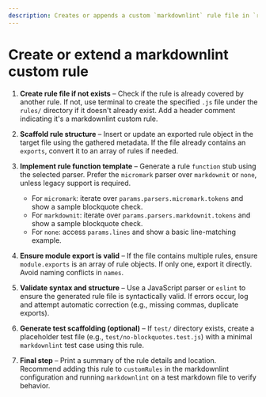 ```yaml
---
description: Creates or appends a custom `markdownlint` rule file in `rules/*.js`, ensuring it adheres to the proper structure with required fields (`names`, `description`, `tags`, `parser`, `function`, etc.). Supports both `micromark` and `markdown-it` parsers and allows reusable lint logic through helper packages.
---
```


# Create or extend a markdownlint custom rule

1. **Create rule file if not exists** – Check if the rule is already covered by another rule. If not, use terminal to create the specified `.js` file under the `rules/` directory if it doesn't already exist. Add a header comment indicating it's a markdownlint custom rule.

2. **Scaffold rule structure** – Insert or update an exported rule object in the target file using the gathered metadata. If the file already contains an `exports`, convert it to an array of rules if needed.

3. **Implement rule function template** – Generate a rule `function` stub using the selected parser. Prefer the `micromark` parser over `markdownit` or `none`, unless legacy support is required.
   - For `micromark`: iterate over `params.parsers.micromark.tokens` and show a sample blockquote check.
   - For `markdownit`: iterate over `params.parsers.markdownit.tokens` and show a sample blockquote check.
   - For `none`: access `params.lines` and show a basic line-matching example.

4. **Ensure module export is valid** – If the file contains multiple rules, ensure `module.exports` is an array of rule objects. If only one, export it directly. Avoid naming conflicts in `names`.

5. **Validate syntax and structure** – Use a JavaScript parser or `eslint` to ensure the generated rule file is syntactically valid. If errors occur, log and attempt automatic correction (e.g., missing commas, duplicate exports).

6. **Generate test scaffolding (optional)** – If `test/` directory exists, create a placeholder test file (e.g., `test/no-blockquotes.test.js`) with a minimal `markdownlint` test case using this rule.

7. **Final step** – Print a summary of the rule details and location. Recommend adding this rule to `customRules` in the markdownlint configuration and running `markdownlint` on a test markdown file to verify behavior.
